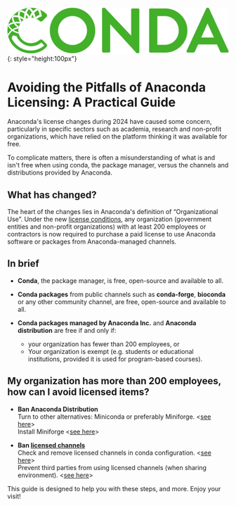 ![](pages/images/Conda_logo.jpg){: style="height:100px"}

# Avoiding the Pitfalls of Anaconda Licensing: A Practical Guide

Anaconda's license changes during 2024 have caused some concern, particularly in specific sectors such as academia, research and non-profit organizations, which have relied on the platform thinking it was available for free.

To complicate matters, there is often a misunderstanding of what is and isn't free when using conda, the package manager, versus the channels and distributions provided by Anaconda.

## What has changed?

The heart of the changes lies in Anaconda's definition of “Organizational Use”. Under the new [license conditions](https://legal.anaconda.com/policies/en/?name=terms-of-service#anaconda-terms-of-service), any organization (government entities and non-profit organizations) with at least 200 employees or contractors is now required to purchase a paid license to use Anaconda software or packages from Anaconda-managed channels.

## In brief

* **Conda**, the package manager, is free, open-source and available to all.

* **Conda packages** from public channels such as **conda-forge**, **bioconda** or any other community channel, are free, open-source and available to all.

*  **Conda packages managed by Anaconda Inc.** and **Anaconda distribution** are free if and only if:
    - your organization has fewer than 200 employees, or
    - Your organization is exempt (e.g. students or educational institutions, provided it is used for program-based courses).

## My organization has more than 200 employees, how can I avoid licensed items?

* **Ban Anaconda Distribution**  
    Turn to other alternatives: Miniconda or preferably Miniforge. <[see here](./pages/conda-distrib)>  
    Install Miniforge <[see here](./pages/conda-installation)>

* **Ban [licensed channels](./pages/conda-channels/)**  
    Check and remove licensed channels in conda configuration. <[see here](./pages/conda-check)>  
    Prevent third parties from using licensed channels (when sharing environment). <[see here](./pages/conda-share)>  

This guide is designed to help you with these steps, and more. Enjoy your visit!